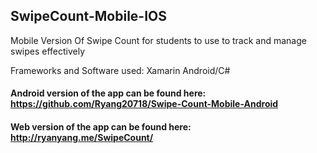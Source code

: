 ## SwipeCount-Mobile-IOS
Mobile Version Of Swipe Count for students to use to track and manage swipes effectively

Frameworks and Software used: Xamarin Android/C#

#### Android version of the app can be found here: https://github.com/Ryang20718/Swipe-Count-Mobile-Android

#### Web version of the app can be found here: http://ryanyang.me/SwipeCount/
